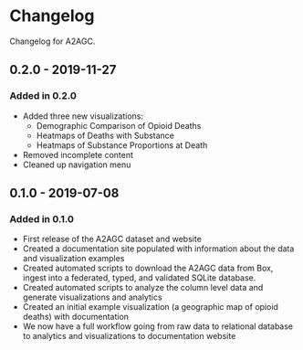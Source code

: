 # Changelog

Changelog for A2AGC.

## 0.2.0 - 2019-11-27

### Added in 0.2.0

- Added three new visualizations:
    - Demographic Comparison of Opioid Deaths
    - Heatmaps of Deaths with Substance
    - Heatmaps of Substance Proportions at Death
- Removed incomplete content
- Cleaned up navigation menu

## 0.1.0 - 2019-07-08

### Added in 0.1.0

- First release of the A2AGC dataset and website
- Created a documentation site populated with information about the data and visualization examples
- Created automated scripts to download the A2AGC data from Box, ingest into a federated, typed, and validated SQLite database.
- Created automated scripts to analyze the column level data and generate visualizations and analytics
- Created an initial example visualization (a geographic map of opioid deaths) with documentation
- We now have a full workflow going from raw data to relational database to analytics and visualizations to documentation website
